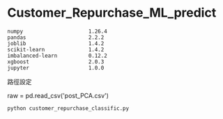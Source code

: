 # Customer_Repurchase_ML_predict

```
numpy                     1.26.4
pandas                    2.2.2
joblib                    1.4.2
scikit-learn              1.4.2
imbalanced-learn          0.12.2
xgboost                   2.0.3
jupyter                   1.0.0
```

路徑設定

raw = pd.read_csv('post_PCA.csv')

```
python customer_repurchase_classific.py
```
